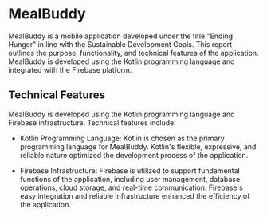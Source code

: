 # MealBuddy

MealBuddy is a mobile application developed under the title "Ending Hunger" in line with the Sustainable Development Goals. This report outlines the purpose, functionality, and technical features of the application. MealBuddy is developed using the Kotlin programming language and integrated with the Firebase platform.

## Technical Features

MealBuddy is developed using the Kotlin programming language and Firebase infrastructure. Technical features include:

* Kotlin Programming Language: Kotlin is chosen as the primary programming language for MealBuddy. Kotlin's flexible, expressive, and reliable nature optimized the development process of the application.

* Firebase Infrastructure: Firebase is utilized to support fundamental functions of the application, including user management, database operations, cloud storage, and real-time communication. Firebase's easy integration and reliable infrastructure enhanced the efficiency of the application.
